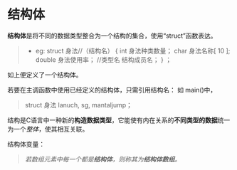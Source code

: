 
# 结构体

**结构体**是将不同的数据类型整合为一个结构的集合，使用“struct”函数表达。
 
 >- eg:
  struct  身法//（结构名）
  {
int   身法种类数量；
char   身法名称[ 10 ];
 double 身法使用率；
 //类型名 结构成员名；
  } ；

如上便定义了一个结构体。

若要在主调函数中使用已经定义的结构体，只需引用结构名：
如 
main()中，
>struct 身法 lanuch, sg, mantaljump；

结构是C语言中一种新的**构造数据类型**，它能使有内在关系的**不同类型的数据**统一为一个*整体*，使其相互关联。

结构体变量：

>*若数组元素中每一个都是**结构体**，则称其为**结构体数组**。*
<!--stackedit_data:
eyJoaXN0b3J5IjpbLTYzMDkyMjkxLDE2ODM5Njc5NTMsLTQ0OD
YxMTc3MV19
-->